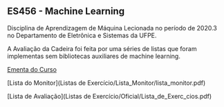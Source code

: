 ## ES456 - Machine Learning

Disciplina de Aprendizagem de Máquina Lecionada no período de 2020.3 no Departamento de Eletrônica e Sistemas da UFPE.

A Avaliação da Cadeira foi feita por uma séries de listas que foram implementas sem bibliotecas auxiliares de machine learning.

[Ementa do Curso](https://github.com/Wallace-NMelo/ES456---Machine-Learning/blob/main/Ementa%20do%20Curso.pdf)

[Lista do Monitor](Listas de Exercício/Lista_Monitor/lista_monitor.pdf)

[Lista de Avaliação](Listas de Exercício/Oficial/Lista_de_Exerc_cios.pdf)

